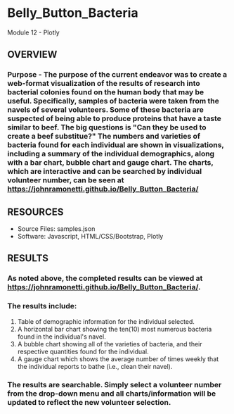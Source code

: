 # Belly_Button_Bacteria
Module 12 - Plotly


## OVERVIEW
### Purpose - The purpose of the current endeavor was to create a web-format visualization of the results of research into bacterial colonies found on the human body that may be useful.  Specifically, samples of bacteria were taken from the navels of several volunteers.  Some of these bacteria are suspected of being able to produce proteins that have a taste similar to beef.  The big questions is "Can they be used to create a beef substitue?" The numbers and varieties of bacteria found for each individual are shown in visualizations, including a summary of the individual demographics, along with a bar chart, bubble chart and gauge chart.  The charts, which are interactive and can be searched by individual volunteer number, can be seen at https://johnramonetti.github.io/Belly_Button_Bacteria/

## RESOURCES
  - Source Files:  samples.json
  - Software:  Javascript, HTML/CSS/Bootstrap, Plotly

## RESULTS
### As noted above, the completed results can be viewed at https://johnramonetti.github.io/Belly_Button_Bacteria/.  
### The results include:
  1. Table of demographic information for the individual selected.
  2. A horizontal bar chart showing the ten(10) most numerous bacteria found in the individual's navel.
  3. A bubble chart showing all of the varieties of bacteria, and their respective quantities found for the individual.
  4. A gauge chart which shows the average number of times weekly that the individual reports to bathe (i.e., clean their navel).
 
### The results are searchable.  Simply select a volunteer number from the drop-down menu and all charts/information will be updated to reflect the new volunteer selection.


